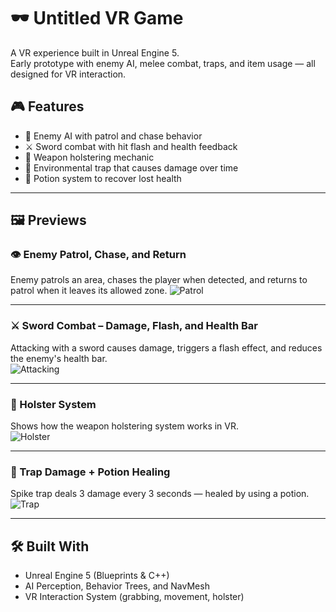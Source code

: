 # 🕶️ Untitled VR Game

A VR experience built in Unreal Engine 5.  
Early prototype with enemy AI, melee combat, traps, and item usage — all designed for VR interaction.

## 🎮 Features

- 🔁 Enemy AI with patrol and chase behavior
- ⚔️ Sword combat with hit flash and health feedback
- 🎒 Weapon holstering mechanic
- 🗻 Environmental trap that causes damage over time
- 🧪 Potion system to recover lost health

---

## 🖼️ Previews

### 👁️ Enemy Patrol, Chase, and Return  
Enemy patrols an area, chases the player when detected, and returns to patrol when it leaves its allowed zone.
![Patrol](Gifs/Patrol.gif)

---

### ⚔️ Sword Combat – Damage, Flash, and Health Bar  
Attacking with a sword causes damage, triggers a flash effect, and reduces the enemy's health bar.  
![Attacking](Gifs/Attacking.gif)

---

### 🎒 Holster System  
Shows how the weapon holstering system works in VR.  
![Holster](Gifs/Holster.gif)

---

### 🗻 Trap Damage + Potion Healing  
Spike trap deals 3 damage every 3 seconds — healed by using a potion.  
![Trap](Gifs/Trap.gif)

---

## 🛠️ Built With

- Unreal Engine 5 (Blueprints & C++)
- AI Perception, Behavior Trees, and NavMesh
- VR Interaction System (grabbing, movement, holster)
